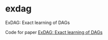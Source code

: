 # exdag
ExDAG: Exact learning of DAGs


Code for paper [ExDAG: Exact learning of DAGs](https://arxiv.org/abs/2406.15229)
